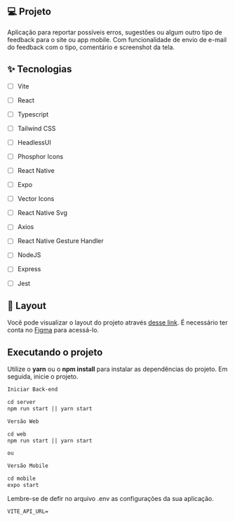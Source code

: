 ## 💻 Projeto
Aplicação para reportar possíveis erros, sugestões ou algum outro tipo de feedback para o site ou app mobile. Com funcionalidade de envio de e-mail do feedback com o tipo, comentário e screenshot da tela.

## ✨ Tecnologias

-   [ ] Vite
-   [ ] React
-   [ ] Typescript
-   [ ] Tailwind CSS
-   [ ] HeadlessUI
-   [ ] Phosphor Icons
-   [ ] React Native
-   [ ] Expo
-   [ ] Vector Icons
-   [ ] React Native Svg
-   [ ] Axios
-   [ ] React Native Gesture Handler
-   [ ] NodeJS
-   [ ] Express
-   [ ] Jest


## 🔖 Layout

Você pode visualizar o layout do projeto através [desse link](https://www.figma.com/community/file/1102912516166573468/Feedback-Widget). É necessário ter conta no [Figma](http://figma.com/) para acessá-lo.


## Executando o projeto

Utilize o **yarn** ou o **npm install** para instalar as dependências do projeto.
Em seguida, inicie o projeto.

```cl
Iniciar Back-end

cd server
npm run start || yarn start

Versão Web

cd web
npm run start || yarn start

ou

Versão Mobile

cd mobile
expo start
```

Lembre-se de defir no arquivo .env as configurações da sua aplicação.
 
 ```cl
VITE_API_URL=
```

<br />
